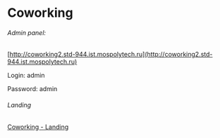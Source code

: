 # Coworking

###### Admin panel:

[http://coworking2.std-944.ist.mospolytech.ru](http://coworking2.std-944.ist.mospolytech.ru)

Login: admin

Password: admin

###### Landing

[Coworking - Landing](https://lexa070301.github.io/coworking/landing/)
